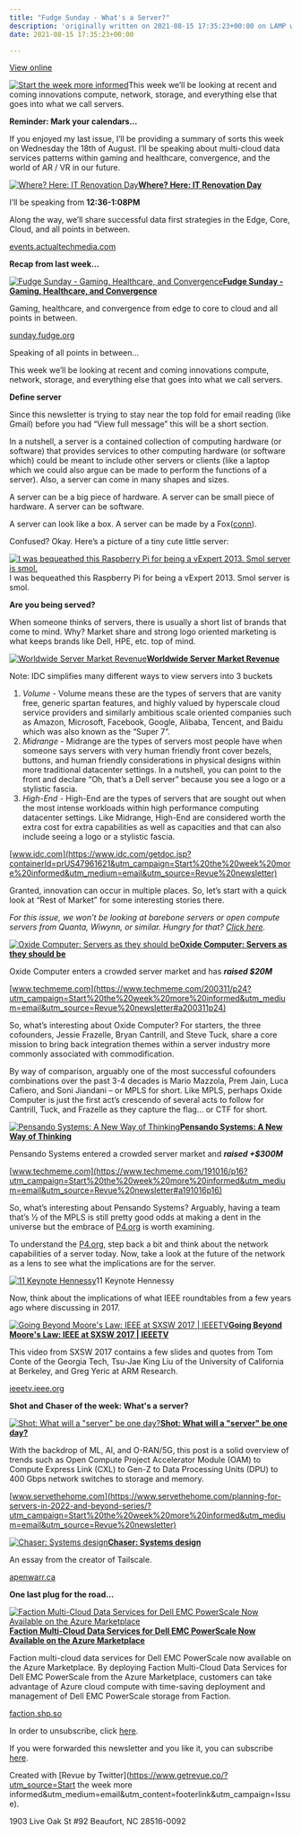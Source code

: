 ```yaml
---
title: "Fudge Sunday - What's a Server?"
description: 'originally written on 2021-08-15 17:35:23+00:00 on LAMP with vi, WordPress, Jekyll, Gatsby Cloud, Netlify, Revue, Substack, or Buttondown'
date: 2021-08-15 17:35:23+00:00

---
```


[View online](https://sunday.fudge.org/issues/fudge-sunday-what-s-a-server-717468?utm_campaign=Issue&utm_content=view_in_browser&utm_medium=email&utm_source=Start+the+week+more+informed)

[![Start the week more informed](https://bucketeer-e05bbc84-baa3-437e-9518-adb32be77984.s3.amazonaws.com/public/images/8a0404dd-d54e-48fa-89aa-34aec1aa8d5e_1200x115.png "Start the week more informed")](https://substackcdn.com/image/fetch/f_auto,q_auto:good,fl_progressive:steep/https%3A%2F%2Fbucketeer-e05bbc84-baa3-437e-9518-adb32be77984.s3.amazonaws.com%2Fpublic%2Fimages%2F8a0404dd-d54e-48fa-89aa-34aec1aa8d5e_1200x115.png)This week we’ll be looking at recent and coming innovations compute, network, storage, and everything else that goes into what we call servers.

 **Reminder: Mark your calendars...**

If you enjoyed my last issue, I’ll be providing a summary of sorts this week on Wednesday the 18th of August. I’ll be speaking about multi-cloud data services patterns within gaming and healthcare, convergence, and the world of AR / VR in our future.

[![Where? Here: IT Renovation Day](https://bucketeer-e05bbc84-baa3-437e-9518-adb32be77984.s3.amazonaws.com/public/images/784ac7be-c56a-47b3-9996-abe20449f778_600x296.png "Where? Here: IT Renovation Day")](https://substackcdn.com/image/fetch/f_auto,q_auto:good,fl_progressive:steep/https%3A%2F%2Fbucketeer-e05bbc84-baa3-437e-9518-adb32be77984.s3.amazonaws.com%2Fpublic%2Fimages%2F784ac7be-c56a-47b3-9996-abe20449f778_600x296.png)**[Where? Here: IT Renovation Day](https://events.actualtechmedia.com/register-now/629/it-renovation-day-analyzing-the-next-wave-of-tools-products-and-services/?utm_campaign=Start%20the%20week%20more%20informed&utm_medium=email&utm_source=Revue%20newsletter)**

I’ll be speaking from **12:36-1:08PM**

﻿Along the way, we’ll share successful data first strategies in the Edge, Core, Cloud, and all points in between.

[events.actualtechmedia.com](https://events.actualtechmedia.com/register-now/629/it-renovation-day-analyzing-the-next-wave-of-tools-products-and-services/?utm_campaign=Start%20the%20week%20more%20informed&utm_medium=email&utm_source=Revue%20newsletter)

 **Recap from last week...**

[![Fudge Sunday - Gaming, Healthcare, and Convergence](https://bucketeer-e05bbc84-baa3-437e-9518-adb32be77984.s3.amazonaws.com/public/images/3d1bd29e-9019-4aa7-bb12-9d9e7977f478_600x135.png "Fudge Sunday - Gaming, Healthcare, and Convergence")](https://substackcdn.com/image/fetch/f_auto,q_auto:good,fl_progressive:steep/https%3A%2F%2Fbucketeer-e05bbc84-baa3-437e-9518-adb32be77984.s3.amazonaws.com%2Fpublic%2Fimages%2F3d1bd29e-9019-4aa7-bb12-9d9e7977f478_600x135.png)**[Fudge Sunday - Gaming, Healthcare, and Convergence](https://sunday.fudge.org/issues/fudge-sunday-gaming-healthcare-and-convergence-709604?utm_campaign=Start%20the%20week%20more%20informed&utm_medium=email&utm_source=Revue%20newsletter)**

Gaming, healthcare, and convergence from edge to core to cloud and all points in between.

[sunday.fudge.org](https://sunday.fudge.org/issues/fudge-sunday-gaming-healthcare-and-convergence-709604?utm_campaign=Start%20the%20week%20more%20informed&utm_medium=email&utm_source=Revue%20newsletter)

Speaking of all points in between… 

This week we’ll be looking at recent and coming innovations compute, network, storage, and everything else that goes into what we call servers.

 **Define server**

Since this newsletter is trying to stay near the top fold for email reading (like Gmail) before you had “View full message” this will be a short section.

In a nutshell, a server is a contained collection of computing hardware (or software) that provides services to other computing hardware (or software which) could be meant to include other servers or clients (like a laptop which we could also argue can be made to perform the functions of a server). Also, a server can come in many shapes and sizes.

A server can be a big piece of hardware. A server can be small piece of hardware. A server can be software.

A server can look like a box. A server can be made by a Fox([conn](https://asia.nikkei.com/Business/Companies/Foxconn-starts-US-production-of-servers-and-network-gear?utm_campaign=Start%20the%20week%20more%20informed&utm_medium=email&utm_source=Revue%20newsletter)).

Confused? Okay. Here’s a picture of a tiny cute little server:

[![I was bequeathed this Raspberry Pi for being a vExpert 2013. Smol server is smol.](https://bucketeer-e05bbc84-baa3-437e-9518-adb32be77984.s3.amazonaws.com/public/images/9e9d9deb-29fb-430e-a56e-9509618e20ff_600x600.jpeg "I was bequeathed this Raspberry Pi for being a vExpert 2013. Smol server is smol.")](https://substackcdn.com/image/fetch/f_auto,q_auto:good,fl_progressive:steep/https%3A%2F%2Fbucketeer-e05bbc84-baa3-437e-9518-adb32be77984.s3.amazonaws.com%2Fpublic%2Fimages%2F9e9d9deb-29fb-430e-a56e-9509618e20ff_600x600.jpeg)I was bequeathed this Raspberry Pi for being a vExpert 2013. Smol server is smol.

 **Are you being served?**

When someone thinks of servers, there is usually a short list of brands that come to mind. Why? Market share and strong logo oriented marketing is what keeps brands like Dell, HPE, etc. top of mind.

[![Worldwide Server Market Revenue ](https://bucketeer-e05bbc84-baa3-437e-9518-adb32be77984.s3.amazonaws.com/public/images/44e09546-0207-4382-a71d-be58e9606668_600x381.jpeg "Worldwide Server Market Revenue ")](https://substackcdn.com/image/fetch/f_auto,q_auto:good,fl_progressive:steep/https%3A%2F%2Fbucketeer-e05bbc84-baa3-437e-9518-adb32be77984.s3.amazonaws.com%2Fpublic%2Fimages%2F44e09546-0207-4382-a71d-be58e9606668_600x381.jpeg)**[Worldwide Server Market Revenue](https://www.idc.com/getdoc.jsp?containerId=prUS47961621&utm_campaign=Start%20the%20week%20more%20informed&utm_medium=email&utm_source=Revue%20newsletter)**

Note: IDC simplifies many different ways to view servers into 3 buckets

1. *Volume* - Volume means these are the types of servers that are vanity free, generic spartan features, and highly valued by hyperscale cloud service providers and similarly ambitious scale oriented companies such as Amazon, Microsoft, Facebook, Google, Alibaba, Tencent, and Baidu which was also known as the “Super 7”.
2. *Midrange* - Midrange are the types of servers most people have when someone says servers with very human friendly front cover bezels, buttons, and human friendly considerations in physical designs within more traditional datacenter settings. In a nutshell, you can point to the front and declare “Oh, that’s a Dell server” because you see a logo or a stylistic fascia.
3. *High-End* - High-End are the types of servers that are sought out when the most intense workloads within high performance computing datacenter settings. Like Midrange, High-End are considered worth the extra cost for extra capabilities as well as capacities and that can also include seeing a logo or a stylistic fascia.

[www.idc.com](https://www.idc.com/getdoc.jsp?containerId=prUS47961621&utm_campaign=Start%20the%20week%20more%20informed&utm_medium=email&utm_source=Revue%20newsletter)

Granted, innovation can occur in multiple places. So, let’s start with a quick look at “Rest of Market” for some interesting stories there.

*For this issue, we won’t be looking at barebone servers or open compute servers from Quanta, Wiwynn, or similar. Hungry for that? [Click here](https://www.opencompute.org/products?utm_campaign=Start%20the%20week%20more%20informed&utm_medium=email&utm_source=Revue%20newsletter).*

[![Oxide Computer: Servers as they should be](https://bucketeer-e05bbc84-baa3-437e-9518-adb32be77984.s3.amazonaws.com/public/images/0ba61cba-3f3e-4c77-937e-a94dace0e9f6_600x300.jpeg "Oxide Computer: Servers as they should be")](https://substackcdn.com/image/fetch/f_auto,q_auto:good,fl_progressive:steep/https%3A%2F%2Fbucketeer-e05bbc84-baa3-437e-9518-adb32be77984.s3.amazonaws.com%2Fpublic%2Fimages%2F0ba61cba-3f3e-4c77-937e-a94dace0e9f6_600x300.jpeg)**[Oxide Computer: Servers as they should be](https://www.techmeme.com/200311/p24?utm_campaign=Start%20the%20week%20more%20informed&utm_medium=email&utm_source=Revue%20newsletter#a200311p24)**

Oxide Computer enters a crowded server market and has ***raised $20M***

[www.techmeme.com](https://www.techmeme.com/200311/p24?utm_campaign=Start%20the%20week%20more%20informed&utm_medium=email&utm_source=Revue%20newsletter#a200311p24)

So, what’s interesting about Oxide Computer? For starters, the three cofounders, Jessie Frazelle, Bryan Cantrill, and Steve Tuck, share a core mission to bring back integration themes within a server industry more commonly associated with commodification.

By way of comparison, arguably one of the most successful cofounders combinations over the past 3-4 decades is Mario Mazzola, Prem Jain, Luca Cafiero, and Soni Jiandani – or MPLS for short. Like MPLS, perhaps Oxide Computer is just the first act’s crescendo of several acts to follow for Cantrill, Tuck, and Frazelle as they capture the flag… or CTF for short.

[![Pensando Systems: A New Way of Thinking](https://bucketeer-e05bbc84-baa3-437e-9518-adb32be77984.s3.amazonaws.com/public/images/7a0e37f2-3d1c-4ee7-9d71-e84c6adb2785_600x251.png "Pensando Systems: A New Way of Thinking")](https://substackcdn.com/image/fetch/f_auto,q_auto:good,fl_progressive:steep/https%3A%2F%2Fbucketeer-e05bbc84-baa3-437e-9518-adb32be77984.s3.amazonaws.com%2Fpublic%2Fimages%2F7a0e37f2-3d1c-4ee7-9d71-e84c6adb2785_600x251.png)**[Pensando Systems: A New Way of Thinking](https://www.techmeme.com/191016/p16?utm_campaign=Start%20the%20week%20more%20informed&utm_medium=email&utm_source=Revue%20newsletter#a191016p16)**

Pensando Systems entered a crowded server market and ***raised +$300M***

[www.techmeme.com](https://www.techmeme.com/191016/p16?utm_campaign=Start%20the%20week%20more%20informed&utm_medium=email&utm_source=Revue%20newsletter#a191016p16)

So, what’s interesting about Pensando Systems? Arguably, having a team that’s ½ of the MPLS is still pretty good odds at making a dent in the universe but the embrace of [P4.org](https://p4.org?utm_campaign=Start%20the%20week%20more%20informed&utm_medium=email&utm_source=Revue%20newsletter) is worth examining.

To understand the [P4.org](https://p4.org?utm_campaign=Start%20the%20week%20more%20informed&utm_medium=email&utm_source=Revue%20newsletter), step back a bit and think about the network capabilities of a server today. Now, take a look at the future of the network as a lens to see what the implications are for the server.

[![11 Keynote   Hennessy](https://bucketeer-e05bbc84-baa3-437e-9518-adb32be77984.s3.amazonaws.com/public/images/39ee2023-0a8b-4048-9555-da22d4e36691_600x338.jpeg "11 Keynote   Hennessy")](https://substackcdn.com/image/fetch/f_auto,q_auto:good,fl_progressive:steep/https%3A%2F%2Fbucketeer-e05bbc84-baa3-437e-9518-adb32be77984.s3.amazonaws.com%2Fpublic%2Fimages%2F39ee2023-0a8b-4048-9555-da22d4e36691_600x338.jpeg)11 Keynote Hennessy

Now, think about the implications of what IEEE roundtables from a few years ago where discussing in 2017.

[![Going Beyond Moore's Law: IEEE at SXSW 2017 | IEEETV](https://bucketeer-e05bbc84-baa3-437e-9518-adb32be77984.s3.amazonaws.com/public/images/17c34838-5e0d-48a1-a669-706dd6e79ce1_600x360.png "Going Beyond Moore's Law: IEEE at SXSW 2017 | IEEETV")](https://substackcdn.com/image/fetch/f_auto,q_auto:good,fl_progressive:steep/https%3A%2F%2Fbucketeer-e05bbc84-baa3-437e-9518-adb32be77984.s3.amazonaws.com%2Fpublic%2Fimages%2F17c34838-5e0d-48a1-a669-706dd6e79ce1_600x360.png)**[Going Beyond Moore's Law: IEEE at SXSW 2017 | IEEETV](https://ieeetv.ieee.org/ieeetv-specials/going-beyond-moore-s-law-ieee-at-sxsw-2017?utm_campaign=Start%20the%20week%20more%20informed&utm_medium=email&utm_source=Revue%20newsletter)**

This video from SXSW 2017 contains a few slides and quotes from Tom Conte of the Georgia Tech, Tsu-Jae King Liu of the University of California at Berkeley, and Greg Yeric at ARM Research.

[ieeetv.ieee.org](https://ieeetv.ieee.org/ieeetv-specials/going-beyond-moore-s-law-ieee-at-sxsw-2017?utm_campaign=Start%20the%20week%20more%20informed&utm_medium=email&utm_source=Revue%20newsletter)

 **Shot and Chaser of the week: What's a server?**

[![Shot: What will a "server" be one day?](https://bucketeer-e05bbc84-baa3-437e-9518-adb32be77984.s3.amazonaws.com/public/images/186af527-dc6a-4fd4-afce-dca8e7573b64_600x377.jpeg "Shot: What will a \"server\" be one day?")](https://substackcdn.com/image/fetch/f_auto,q_auto:good,fl_progressive:steep/https%3A%2F%2Fbucketeer-e05bbc84-baa3-437e-9518-adb32be77984.s3.amazonaws.com%2Fpublic%2Fimages%2F186af527-dc6a-4fd4-afce-dca8e7573b64_600x377.jpeg)**[Shot: What will a "server" be one day?](https://www.servethehome.com/planning-for-servers-in-2022-and-beyond-series/?utm_campaign=Start%20the%20week%20more%20informed&utm_medium=email&utm_source=Revue%20newsletter)**

With the backdrop of ML, AI, and O-RAN/5G, this post is a solid overview of trends such as Open Compute Project Accelerator Module (OAM) to Compute Express Link (CXL) to Gen-Z to Data Processing Units (DPU) to 400 Gbps network switches to storage and memory.

[www.servethehome.com](https://www.servethehome.com/planning-for-servers-in-2022-and-beyond-series/?utm_campaign=Start%20the%20week%20more%20informed&utm_medium=email&utm_source=Revue%20newsletter)

[![Chaser: Systems design](https://bucketeer-e05bbc84-baa3-437e-9518-adb32be77984.s3.amazonaws.com/public/images/c09e00ba-8680-4b60-82d6-013cadf041ad_600x300.jpeg "Chaser: Systems design")](https://substackcdn.com/image/fetch/f_auto,q_auto:good,fl_progressive:steep/https%3A%2F%2Fbucketeer-e05bbc84-baa3-437e-9518-adb32be77984.s3.amazonaws.com%2Fpublic%2Fimages%2Fc09e00ba-8680-4b60-82d6-013cadf041ad_600x300.jpeg)**[Chaser: Systems design](https://apenwarr.ca/log/20201227?utm_campaign=Start%20the%20week%20more%20informed&utm_medium=email&utm_source=Revue%20newsletter)**

An essay from the creator of Tailscale.

[apenwarr.ca](https://apenwarr.ca/log/20201227?utm_campaign=Start%20the%20week%20more%20informed&utm_medium=email&utm_source=Revue%20newsletter)

 **One last plug for the road...**

[![Faction Multi-Cloud Data Services for Dell EMC PowerScale Now Available on the Azure Marketplace](https://bucketeer-e05bbc84-baa3-437e-9518-adb32be77984.s3.amazonaws.com/public/images/57dd0b1d-fbb0-470a-a094-d2f07f50dba3_600x314.png "Faction Multi-Cloud Data Services for Dell EMC PowerScale Now Available on the Azure Marketplace")](https://substackcdn.com/image/fetch/f_auto,q_auto:good,fl_progressive:steep/https%3A%2F%2Fbucketeer-e05bbc84-baa3-437e-9518-adb32be77984.s3.amazonaws.com%2Fpublic%2Fimages%2F57dd0b1d-fbb0-470a-a094-d2f07f50dba3_600x314.png)**[Faction Multi-Cloud Data Services for Dell EMC PowerScale Now Available on the Azure Marketplace](https://faction.shp.so/a/kRdjuO?utm_campaign=Start%20the%20week%20more%20informed&utm_medium=email&utm_source=Revue%20newsletter)**

Faction multi-cloud data services for Dell EMC PowerScale now available on the Azure Marketplace. By deploying Faction Multi-Cloud Data Services for Dell EMC PowerScale from the Azure Marketplace, customers can take advantage of Azure cloud compute with time-saving deployment and management of Dell EMC PowerScale storage from Faction.

[faction.shp.so](https://faction.shp.so/a/kRdjuO?utm_campaign=Start%20the%20week%20more%20informed&utm_medium=email&utm_source=Revue%20newsletter)

In order to unsubscribe, click [here](#).

If you were forwarded this newsletter and you like it, you can subscribe [here](https://sunday.fudge.org/?utm_campaign=Issue&utm_content=forwarded&utm_medium=email&utm_source=Start+the+week+more+informed).

Created with [Revue by Twitter](https://www.getrevue.co/?utm_source=Start the week more informed&utm_medium=email&utm_content=footerlink&utm_campaign=Issue).

1903 Live Oak St #92 Beaufort, NC 28516-0092

